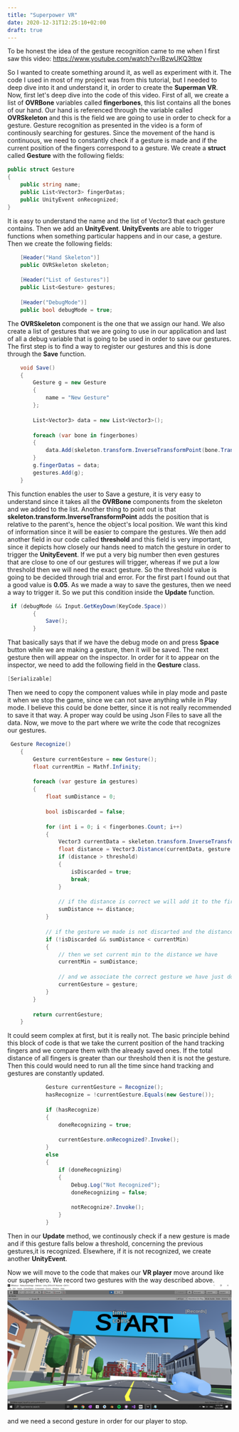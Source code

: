 ```yaml
---
title: "Superpower VR"
date: 2020-12-31T12:25:10+02:00
draft: true
---
```


To be honest the idea of the gesture recognition came to me when I first saw this video: https://www.youtube.com/watch?v=lBzwUKQ3tbw

So I wanted to create something around it, as well as experiment with it. The code I used in most of my project was from this tutorial, but I needed to deep dive into it and understand it, in order to create the **Superman VR**.
Now, first let's deep dive into the code of this video.
First of all, we create a list of **OVRBone** variables called **fingerbones**, this list contains all the bones of our hand. Our hand is referenced through the variable called **OVRSkeleton** and this is the field we are going to use in order to check for a gesture.
Gesture recognition as presented in the video is a form of continously searching for gestures. Since the movement of the hand is continuous, we need to constantly check if a gesture is made and if the current position of the fingers correspond to a gesture.
We create a **struct** called **Gesture** with the following fields:

```C#
public struct Gesture
{
    public string name;
    public List<Vector3> fingerDatas;
    public UnityEvent onRecognized;
}
```

It is easy to understand the name and the list of Vector3 that each gesture contains. Then we add an **UnityEvent**. **UnityEvents** are able to trigger functions when something particular happens and in our case, a gesture.
Then we create the following fields:

```C#
    [Header("Hand Skeleton")]
    public OVRSkeleton skeleton;

    [Header("List of Gestures")]
    public List<Gesture> gestures;

    [Header("DebugMode")]
    public bool debugMode = true;
```

The **OVRSkeleton** component is the one that we assign our hand. We also create a list of gestures that we are going to use in our application and last of all a debug variable that is going to be used in order to save our gestures.
The first step is to find a way to register our gestures and this is done through the **Save** function.

```C#
    void Save()
    {
        Gesture g = new Gesture
        {
            name = "New Gesture"
        };

        List<Vector3> data = new List<Vector3>();

        foreach (var bone in fingerbones)
        {
            data.Add(skeleton.transform.InverseTransformPoint(bone.Transform.position));
        }
        g.fingerDatas = data;
        gestures.Add(g);
    }
```

This function enables the user to Save a gesture, it is very easy to understand since it takes all the **OVRBone** components from the skeleton and we added to the list. Another thing to point out is that **skeleton.transform.InverseTransformPoint** adds the position that is relative to the parent's, hence the object's local position. We want this kind of information since it will be easier to compare the gestures.
We then add another field in our code called **threshold** and this field is very important, since it depicts how closely our hands need to match the gesture in order to trigger the **UnityEevent**.
If we put a very big number then even gestures that are close to one of our gestures will trigger, whereas if we put a low threshold then we will need the exact gesture. So the threshold value is going to be decided through trial and error. For the first part I found out that a good value is **0.05**.
As we made a way to save the gestures, then we need a way to trigger it. So we put this condition inside the **Update** function.
```C#
 if (debugMode && Input.GetKeyDown(KeyCode.Space))
        {
            Save();
        }
```
That basically says that if we have the debug mode on and press **Space** button while we are making a gesture, then it will be saved. The next gesture then will appear on the inspector. In order for it to appear on the inspector, we need to add the following field in the **Gesture** class.
```C#
[Serializable]
```
Then we need to copy the component values while in play mode and paste it when we stop the game, since we can not save anything while in Play mode.
I believe this could be done better, since it is not really recommended to save it that way. A proper way could be using Json Files to save all the data.
Now, we move to the part where we write the code that recognizes our gestures.
```C#
 Gesture Recognize()
    {
        Gesture currentGesture = new Gesture();
        float currentMin = Mathf.Infinity;

        foreach (var gesture in gestures)
        {
            float sumDistance = 0;

            bool isDiscarded = false;

            for (int i = 0; i < fingerbones.Count; i++)
            {
                Vector3 currentData = skeleton.transform.InverseTransformPoint(fingerbones[i].Transform.position);
                float distance = Vector3.Distance(currentData, gesture.fingerDatas[i]);
                if (distance > threshold)
                {
                    isDiscarded = true;
                    break;
                }

                // if the distance is correct we will add it to the first float we have created
                sumDistance += distance;
            }

            // if the gesture we made is not discarted and the distance of the gesture i minor then then Mathf.inifinty
            if (!isDiscarded && sumDistance < currentMin)
            {
                // then we set current min to the distance we have
                currentMin = sumDistance;

                // and we associate the correct gesture we have just done to the variable we created
                currentGesture = gesture;
            }
        }

        return currentGesture;
    }
```
It could seem complex at first, but it is really not. The basic principle behind this block of code is that we take the current position of the hand tracking fingers and we compare them with the already saved ones. If the total distance of all fingers is greater than our threshold then it is not the gesture.
Then this could would need to run all the time since hand tracking and gestures are constantly updated.
```C#
            Gesture currentGesture = Recognize();
            hasRecognize = !currentGesture.Equals(new Gesture());

            if (hasRecognize)
            {
                doneRecognizing = true;

                currentGesture.onRecognized?.Invoke();
            }
            else
            {
                if (doneRecognizing)
                {
                    Debug.Log("Not Recognized");
                    doneRecognizing = false;

                    notRecognize?.Invoke();
                }
            }
```

Then in our **Update** method, we continously check if a new gesture is made and if this gesture falls below a threshold, concerning the previous gestures,it is recognized.
Elsewhere, if it is not recognized, we create another **UnityEvent**.

Now we will move to the code that makes our **VR player** move around like our superhero. We record two gestures with the way described above.
![alt text](https://raw.githubusercontent.com/petrosKon/Kontrazis/master/static/images/Gesture%20-%20VR%20Superman.png "VR Superman")

and we need a second gesture in order for our player to stop.
		